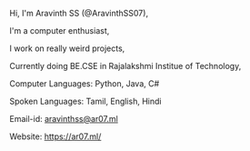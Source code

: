 Hi,
I'm Aravinth SS (@AravinthSS07),

I'm a computer enthusiast,

I work on really weird projects,

Currently doing BE.CSE in Rajalakshmi Institue of Technology,

Computer Languages: Python, Java, C#

Spoken Languages: Tamil, English, Hindi

Email-id: aravinthss@ar07.ml

Website: https://ar07.ml/



<!---
AravinthSS07/AravinthSS07 is a ✨ special ✨ repository because its `README.md` (this file) appears on your GitHub profile.
You can click the Preview link to take a look at your changes.
--->
